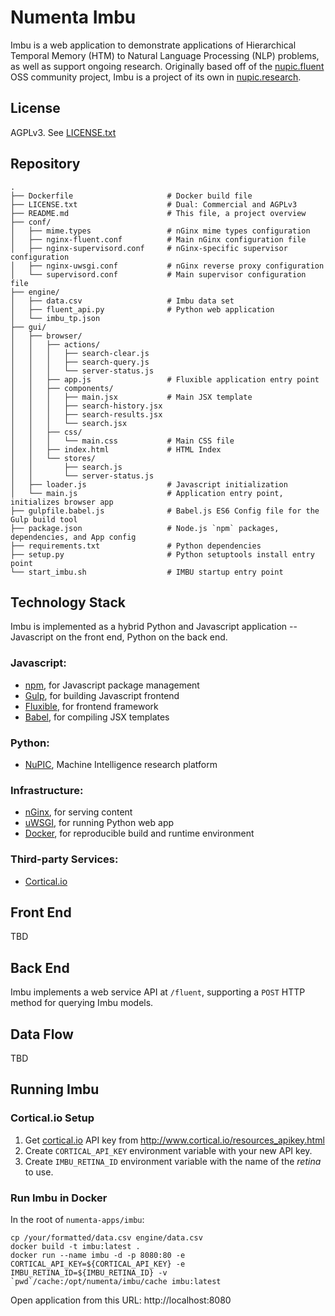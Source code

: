 # Numenta Imbu

Imbu is a web application to demonstrate applications of Hierarchical
Temporal Memory (HTM) to Natural Language Processing (NLP) problems, as well as
support ongoing research.  Originally based off of the
[nupic.fluent](https://github.com/numenta-archive/nupic.fluent) OSS community
project, Imbu is a project of its own in
[nupic.research](https://github.com/numenta/nupic.research).

## License

  AGPLv3. See [LICENSE.txt](LICENSE.txt)


## Repository

```shell
.
├── Dockerfile                     # Docker build file
├── LICENSE.txt                    # Dual: Commercial and AGPLv3
├── README.md                      # This file, a project overview
├── conf/
│   ├── mime.types                 # nGinx mime types configuration
│   ├── nginx-fluent.conf          # Main nGinx configuration file
│   ├── nginx-supervisord.conf     # nGinx-specific supervisor configuration
│   ├── nginx-uwsgi.conf           # nGinx reverse proxy configuration
│   └── supervisord.conf           # Main supervisor configuration file
├── engine/
│   ├── data.csv                   # Imbu data set
│   ├── fluent_api.py              # Python web application
│   └── imbu_tp.json
├── gui/
│   ├── browser/
│   │   ├── actions/
│   │   │   ├── search-clear.js
│   │   │   ├── search-query.js
│   │   │   └── server-status.js
│   │   ├── app.js                 # Fluxible application entry point
│   │   ├── components/
│   │   │   ├── main.jsx           # Main JSX template
│   │   │   ├── search-history.jsx
│   │   │   ├── search-results.jsx
│   │   │   └── search.jsx
│   │   ├── css/
│   │   │   └── main.css           # Main CSS file
│   │   ├── index.html             # HTML Index
│   │   └── stores/
│   │       ├── search.js
│   │       └── server-status.js
│   ├── loader.js                  # Javascript initialization
│   └── main.js                    # Application entry point, initializes browser app
├── gulpfile.babel.js              # Babel.js ES6 Config file for the Gulp build tool
├── package.json                   # Node.js `npm` packages, dependencies, and App config
├── requirements.txt               # Python dependencies
├── setup.py                       # Python setuptools install entry point
└── start_imbu.sh                  # IMBU startup entry point
```

## Technology Stack

Imbu is implemented as a hybrid Python and Javascript application -- Javascript
on the front end, Python on the back end.

### Javascript:

- [npm](https://www.npmjs.com/), for Javascript package management
- [Gulp](http://gulpjs.com/), for building Javascript frontend
- [Fluxible](http://fluxible.io/), for frontend framework
- [Babel](https://babeljs.io/), for compiling JSX templates

### Python:

- [NuPIC](http://numenta.org/), Machine Intelligence research platform

### Infrastructure:

- [nGinx](https://www.nginx.com/), for serving content
- [uWSGI](https://uwsgi-docs.readthedocs.org/en/latest/), for running Python web app
- [Docker](https://www.docker.com/), for reproducible build and runtime environment

### Third-party Services:

- [Cortical.io](http://www.cortical.io/)

## Front End

TBD

## Back End

Imbu implements a web service API at `/fluent`, supporting a `POST` HTTP
method for querying Imbu models.

## Data Flow

TBD

## Running Imbu

### Cortical.io Setup

1. Get [cortical.io](http://www.cortical.io/) API key from http://www.cortical.io/resources_apikey.html
1. Create `CORTICAL_API_KEY` environment variable with your new API key.
1. Create `IMBU_RETINA_ID` environment variable with the name of the *retina* to use.

### Run Imbu in Docker

In the root of `numenta-apps/imbu`:

```
cp /your/formatted/data.csv engine/data.csv
docker build -t imbu:latest .
docker run --name imbu -d -p 8080:80 -e CORTICAL_API_KEY=${CORTICAL_API_KEY} -e IMBU_RETINA_ID=${IMBU_RETINA_ID} -v `pwd`/cache:/opt/numenta/imbu/cache imbu:latest
```

Open application from this URL: http://localhost:8080
